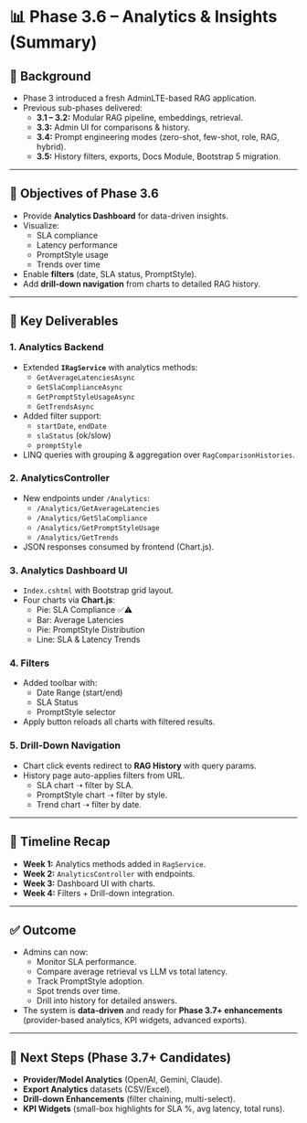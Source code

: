 # 📊 Phase 3.6 – Analytics & Insights (Summary)

## 📜 Background
- Phase 3 introduced a fresh AdminLTE-based RAG application.
- Previous sub-phases delivered:
  - **3.1 – 3.2:** Modular RAG pipeline, embeddings, retrieval.
  - **3.3:** Admin UI for comparisons & history.
  - **3.4:** Prompt engineering modes (zero-shot, few-shot, role, RAG, hybrid).
  - **3.5:** History filters, exports, Docs Module, Bootstrap 5 migration.

---

## 🎯 Objectives of Phase 3.6
- Provide **Analytics Dashboard** for data-driven insights.
- Visualize:
  - SLA compliance
  - Latency performance
  - PromptStyle usage
  - Trends over time
- Enable **filters** (date, SLA status, PromptStyle).
- Add **drill-down navigation** from charts to detailed RAG history.

---

## 🔹 Key Deliverables

### 1. **Analytics Backend**
- Extended **`IRagService`** with analytics methods:
  - `GetAverageLatenciesAsync`
  - `GetSlaComplianceAsync`
  - `GetPromptStyleUsageAsync`
  - `GetTrendsAsync`
- Added filter support:
  - `startDate`, `endDate`
  - `slaStatus` (ok/slow)
  - `promptStyle`
- LINQ queries with grouping & aggregation over `RagComparisonHistories`.

### 2. **AnalyticsController**
- New endpoints under `/Analytics`:
  - `/Analytics/GetAverageLatencies`
  - `/Analytics/GetSlaCompliance`
  - `/Analytics/GetPromptStyleUsage`
  - `/Analytics/GetTrends`
- JSON responses consumed by frontend (Chart.js).

### 3. **Analytics Dashboard UI**
- `Index.cshtml` with Bootstrap grid layout.
- Four charts via **Chart.js**:
  - Pie: SLA Compliance ✅⚠️
  - Bar: Average Latencies
  - Pie: PromptStyle Distribution
  - Line: SLA & Latency Trends

### 4. **Filters**
- Added toolbar with:
  - Date Range (start/end)
  - SLA Status
  - PromptStyle selector
- Apply button reloads all charts with filtered results.

### 5. **Drill-Down Navigation**
- Chart click events redirect to **RAG History** with query params.
- History page auto-applies filters from URL.
  - SLA chart ➝ filter by SLA.
  - PromptStyle chart ➝ filter by style.
  - Trend chart ➝ filter by date.

---

## 📅 Timeline Recap
- **Week 1:** Analytics methods added in `RagService`.
- **Week 2:** `AnalyticsController` with endpoints.
- **Week 3:** Dashboard UI with charts.
- **Week 4:** Filters + Drill-down integration.

---

## ✅ Outcome
- Admins can now:
  - Monitor SLA performance.
  - Compare average retrieval vs LLM vs total latency.
  - Track PromptStyle adoption.
  - Spot trends over time.
  - Drill into history for detailed answers.
- The system is **data-driven** and ready for **Phase 3.7+ enhancements** (provider-based analytics, KPI widgets, advanced exports).

---

## 🔮 Next Steps (Phase 3.7+ Candidates)
- **Provider/Model Analytics** (OpenAI, Gemini, Claude).
- **Export Analytics** datasets (CSV/Excel).
- **Drill-down Enhancements** (filter chaining, multi-select).
- **KPI Widgets** (small-box highlights for SLA %, avg latency, total runs).

